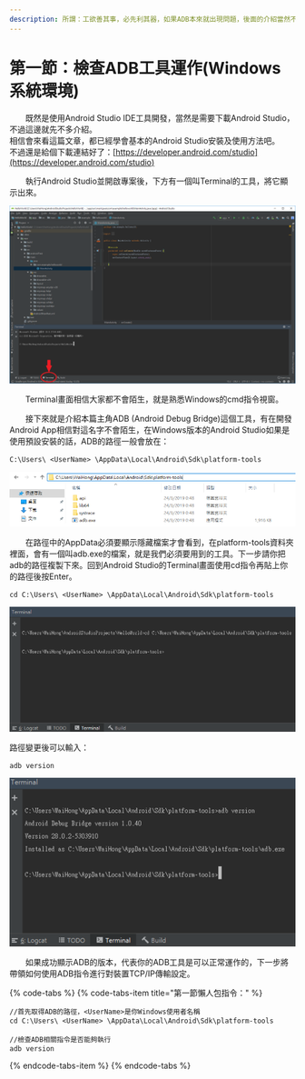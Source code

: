 ```yaml
---
description: 所謂：工欲善其事，必先利其器，如果ADB本來就出現問題，後面的介紹當然不用玩。
---
```


# 第一節：檢查ADB工具運作\(Windows系統環境\)

　　既然是使用Android Studio IDE工具開發，當然是需要下載Android Studio，不過這邊就先不多介紹。  
相信會來看這篇文章，都已經學會基本的Android Studio安裝及使用方法吧。  
不過還是給個下載連結好了：[https://developer.android.com/studio](https://developer.android.com/studio)

　　執行Android Studio並開啟專案後，下方有一個叫Terminal的工具，將它顯示出來。

![Terminal&#x4F4D;&#x7F6E;](.gitbook/assets/terminal-wei-zhi.png)

　　Terminal畫面相信大家都不會陌生，就是熟悉Windows的cmd指令視窗。

　　接下來就是介紹本篇主角ADB \(Android Debug Bridge\)這個工具，有在開發Android App相信對這名字不會陌生，在Windows版本的Android Studio如果是使用預設安裝的話，ADB的路徑一般會放在：

```text
C:\Users\ <UserName> \AppData\Local\Android\Sdk\platform-tools
```

![&#x8DEF;&#x5F91;&#x7BC4;&#x4F8B;&#x5716;](.gitbook/assets/lu-jing-fan-li-tu.png)

　　在路徑中的AppData必須要顯示隱藏檔案才會看到，在platform-tools資料夾裡面，會有一個叫adb.exe的檔案，就是我們必須要用到的工具。下一步請你把adb的路徑複製下來。回到Android Studio的Terminal畫面使用cd指令再貼上你的路徑後按Enter。

```text
cd C:\Users\ <UserName> \AppData\Local\Android\Sdk\platform-tools
```

![&#x8B8A;&#x66F4;&#x7576;&#x524D;&#x76EE;&#x9304;&#x7BC4;&#x4F8B;](.gitbook/assets/bian-geng-dang-qian-mu-lu-fan-li.png)

路徑變更後可以輸入：

```text
adb version
```

![&#x6AA2;&#x67E5;ADB&#x6307;&#x4EE4;](.gitbook/assets/jian-cha-adb-zhi-ling.png)

　　如果成功顯示ADB的版本，代表你的ADB工具是可以正常運作的，下一步將帶領如何使用ADB指令進行對裝置TCP/IP傳輸設定。







{% code-tabs %}
{% code-tabs-item title="第一節懶人包指令：" %}
```text
//首先取得ADB的路徑，<UserName>是你Windows使用者名稱
cd C:\Users\ <UserName> \AppData\Local\Android\Sdk\platform-tools

//檢查ADB相關指令是否能夠執行
adb version
```
{% endcode-tabs-item %}
{% endcode-tabs %}

